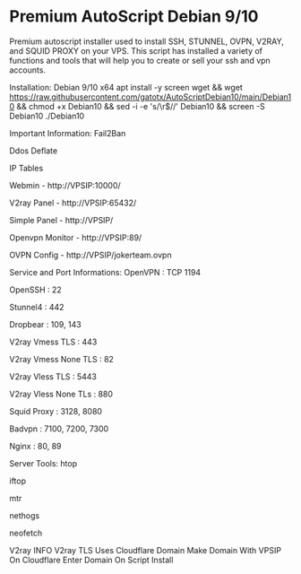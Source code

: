 # Premium AutoScript Debian 9/10
Premium autoscript installer used to install SSH, STUNNEL, OVPN, V2RAY, and SQUID PROXY on your VPS. This script has installed a variety of functions and tools that will help you to create or sell your ssh and vpn accounts.

Installation:
Debian 9/10 x64
apt install -y screen wget && wget https://raw.githubusercontent.com/gatotx/AutoScriptDebian10/main/Debian10 && chmod +x Debian10 && sed -i -e 's/\r$//' Debian10 && screen -S Debian10 ./Debian10

Important Information:
Fail2Ban

Ddos Deflate

IP Tables

Webmin - http://VPSIP:10000/

V2ray Panel - http://VPSIP:65432/

Simple Panel - http://VPSIP/

Openvpn Monitor - http://VPSIP:89/

OVPN Config - http://VPSIP/jokerteam.ovpn

Service and Port Informations:
OpenVPN : TCP 1194

OpenSSH : 22

Stunnel4 : 442

Dropbear : 109, 143

V2ray Vmess TLS : 443

V2ray Vmess None TLS : 82

V2ray Vless TLS : 5443

V2ray Vless None TLs : 880

Squid Proxy : 3128, 8080

Badvpn : 7100, 7200, 7300

Nginx : 80, 89

Server Tools:
htop

iftop

mtr

nethogs

neofetch

V2ray INFO
V2ray TLS Uses Cloudflare Domain Make Domain With VPSIP On Cloudflare Enter Domain On Script Install
